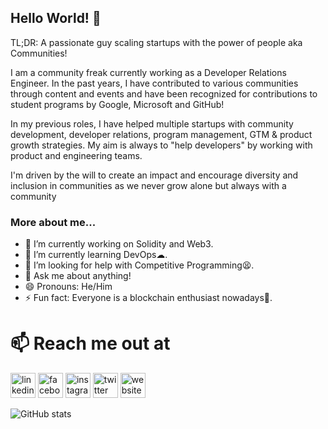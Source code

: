 ## Hello World! 👋

TL;DR: A passionate guy scaling startups with the power of people aka Communities!

I am a community freak currently working as a Developer Relations Engineer. In the past years, I have contributed to various communities through content and events and have been recognized for contributions to student programs by Google, Microsoft and GitHub! 

In my previous roles, I have helped multiple startups with community development, developer relations, program management, GTM & product growth strategies. My aim is always to "help developers" by working with product and engineering teams. 

 I'm driven by the will to create an impact and encourage diversity and inclusion in communities as we never grow alone but always with a community

### More about me...

- 🔭 I’m currently working on Solidity and Web3.
- 🌱 I’m currently learning DevOps☁.
- 🤔 I’m looking for help with Competitive Programming😫.
- 💬 Ask me about anything!
- 😄 Pronouns: He/Him
- ⚡ Fun fact: Everyone is a blockchain enthusiast nowadays🤣.
# 📫 Reach me out at
[<img src='https://cdn.jsdelivr.net/npm/simple-icons@3.0.1/icons/linkedin.svg' alt='linkedin' height='40'>](https://www.linkedin.com/in/loveneeshdhir/)  [<img src='https://cdn.jsdelivr.net/npm/simple-icons@3.0.1/icons/facebook.svg' alt='facebook' height='40'>](https://www.facebook.com/loveneesh.dhir.1)  [<img src='https://cdn.jsdelivr.net/npm/simple-icons@3.0.1/icons/instagram.svg' alt='instagram' height='40'>](https://www.instagram.com/loveneesh_dhir/)  [<img src='https://cdn.jsdelivr.net/npm/simple-icons@3.0.1/icons/twitter.svg' alt='twitter' height='40'>](https://twitter.com/LoveneeshDhir)  [<img src='https://cdn.jsdelivr.net/npm/simple-icons@3.0.1/icons/icloud.svg' alt='website' height='40'>](https://loveneeshdhir.tech/)  

![GitHub stats](https://github-readme-stats.vercel.app/api?username=loveneeshdhir&show_icons=true)    
